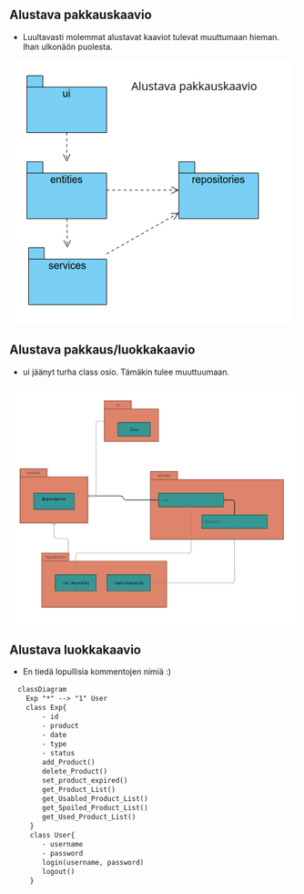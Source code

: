 ## Alustava pakkauskaavio

- Luultavasti molemmat alustavat kaaviot tulevat muuttumaan hieman. Ihan ulkonäön puolesta.

![Pakkausrakenne](./kuvat/Exp_alustava_pakkauskaavio.png)

## Alustava pakkaus/luokkakaavio
- ui jäänyt turha class osio. Tämäkin tulee muuttuumaan.

![Rakenne](./kuvat/alustava_paakaavio.png)

## Alustava luokkakaavio
- En tiedä lopullisia kommentojen nimiä :)
```mermaid
  classDiagram
    Exp "*" --> "1" User
    class Exp{
        - id
        - product
        - date
        - type
        - status
        add_Product()
        delete_Product()
        set_product_expired()
        get_Product_List()
        get_Usabled_Product_List()
        get_Spoiled_Product_List()
        get_Used_Product_List()
     }
     class User{
        - username
        - password
        login(username, password)
        logout()
     }
```
